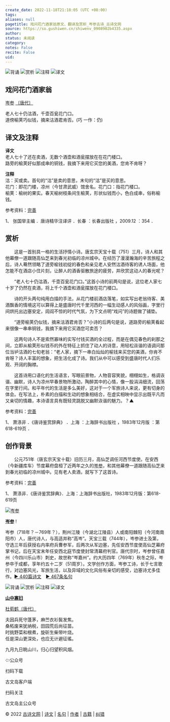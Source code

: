 ```yaml
---
create_date: 2022-11-18T21:18:05 (UTC +08:00)
tags: 
aliases: null
pagetitle: 戏问花门酒家翁原文、翻译及赏析_岑参古诗_古诗文网
source: https://so.gushiwen.cn/shiwenv_0908902b4335.aspx
author: 
status: 未阅读
category: 
notes: False
recite: False
uid: 
---
```


![背诵](https://song.gushiwen.cn/siteimg/bei-pic.png) ![赏析](https://song.gushiwen.cn/siteimg/shang-pic.png) ![注释](https://song.gushiwen.cn/siteimg/zhu-pic.png) ![译文](https://song.gushiwen.cn/siteimg/yi-pic.png)

## 戏问花门酒家翁

[岑参](https://so.gushiwen.cn/authorv_0969d1da1ac1.aspx) [〔唐代〕](https://so.gushiwen.cn/shiwens/default.aspx?cstr=%e5%94%90%e4%bb%a3)

老人七十仍沽酒，千壶百瓮花门口。  
道傍榆荚巧似钱，摘来沽酒君肯否。(巧 一作：仍)

## 译文及注释



**译文**  
老人七十了还在卖酒，无数个酒壶和酒瓮摆放在在花门楼口。  
路旁的榆荚好似那成串的铜钱，我摘下来用它买您的美酒，您肯不肯呀？

**注释**  
沽：买或卖。首句的“沽”是卖的意思，末句的“沽”是买的意思。  
花门：即花门楼，凉州（今甘肃武威）馆舍名。花门口：指花门楼口。  
榆荚：榆树的果实。春天榆树枝条间生榆荚，形状似钱而小，色白成串，俗称榆钱。

参考资料：[完善](https://so.gushiwen.cn/jiucuo.aspx?u=%e7%bf%bb%e8%af%914898%e3%80%8a%e8%af%91%e6%96%87%e5%8f%8a%e6%b3%a8%e9%87%8a%e3%80%8b)

1、 张国举主编 ．唐诗精华注译评 ．长春 ：长春出版社 ，2009.12 ：354 ．

## 赏析



　　这是一首别具一格的生活抒情小诗。唐玄宗天宝十载（751）三月，诗人和其他幕僚一道跟随高仙芝来到春光初临的凉州城中。在经历了漫漫瀚海的辛苦旅程之后，诗人蓦然领略了道旁榆钱初绽的春色和亲见老人安然沽酒待客的诱人场面，他怎能不在酒店小住片刻，让醉人的酒香驱散旅途的疲劳，并欣赏这动人的春光呢？

　　“老人七十仍沽酒，千壶百瓮花门口。”这首小诗的前两句是说，这位老人家七十岁了仍然在卖酒，将上千个酒壶和酒瓮摆放在花门楼口。

　　诗的开头两句纯用白描的手法，从花门楼前酒店落笔，如实写出老翁待客、美酒飘香的情境这可以算得上是盛唐时代千里河西的一幅生动感人的风俗画，字里行间烘托出边塞安定，闾阎不惊的时代气氛，为下文点明“戏问”的诗题做了铺垫。

　　“道旁榆荚仍似钱，摘来沽酒君肯否？”小诗的后两句是说，道路旁的榆荚看起来很像一串串铜钱，我摘下来用它买酒您可卖否？

　　这两句诗人不是索然寡味的实写付钱买酒的全过程，而是在偶见春色的刹那之间，立即从榆荚形似钱币的外在特征上抓住了动人的诗意，用轻松诙谐的语调问那位当垆沽酒的七旬老翁：“老人家，摘下一串白灿灿的榆钱来买您的美酒，你肯不肯呀？诗人丰富的想象，把生活化成了诗。我们从中可以感受到盛唐时代人们乐观、开阔的胸襟。

　　这首诗用口语化的生活语言，写眼前景物，人物音容笑貌，栩栩如生，格调诙谐、幽默，诗人为凉州早春景物所激动，陶醉其中的心情，像一股涓涓细流，回荡在字里行间。和平年代的生活是多么美好，这对于一个军旅诗人来说，更有切身的体会。在写法上，朴素的白描和生动的想象相结合，在虚实相映中显示出既平凡而又亲切的情趣，本诗语言具有既轻灵跳脱又幽默诙谐的魅力。？▲

参考资料：[完善](https://so.gushiwen.cn/jiucuo.aspx?u=%e8%b5%8f%e6%9e%906077%e3%80%8a%e8%b5%8f%e6%9e%90%e3%80%8b)

1、 萧涤非 ．《唐诗鉴赏辞典》 ．上海 ：上海辞书出版社 ，1983年12月版 ：第618-619页 ．

## 创作背景



　　公元751年（唐玄宗天宝十载）旧历三月，高仙芝调任河西节度使。在安西（今新疆库车）节度幕府盘桓了近两年之久的[岑参](https://so.gushiwen.cn/authorv_0969d1da1ac1.aspx)，和其他幕僚一道跟随高仙芝来到春光初临的凉州城中。见有老人卖酒，就写下了这首诗。

参考资料：[完善](https://so.gushiwen.cn/jiucuo.aspx?u=%e8%b5%8f%e6%9e%9022596%e3%80%8a%e5%88%9b%e4%bd%9c%e8%83%8c%e6%99%af%e3%80%8b)

1、 萧涤非．《唐诗鉴赏辞典》．上海：上海辞书出版社，1983年12月版：第618-619页

[![岑参](https://song.gushiwen.cn/authorImg/cencan.jpg)](https://so.gushiwen.cn/authorv_0969d1da1ac1.aspx)

[**岑参**](https://so.gushiwen.cn/authorv_0969d1da1ac1.aspx) !

岑参（718年？－769年？），荆州江陵（今湖北江陵县）人或南阳棘阳（今河南南阳市）人，唐代诗人，与高适并称“高岑”。天宝三载（744年），岑参进士及第，守选三年后获授右内率府兵曹参军，后两次从军边塞，先任安西节度使高仙芝幕府掌书记，后在天宝末年任安西北庭节度使封常清幕府判官。唐代宗时，岑参曾任嘉州（今四川乐山市）刺史，故世称“岑嘉州”。约大历四年（769年）秋冬之际，岑参卒于成都，享年约五十二岁（51周岁）。文学创作方面，岑参工诗，长于七言歌行，对边塞风光，军旅生活，以及异域的文化风俗有亲切的感受，边塞诗尤多佳作。[► 440篇诗文](https://so.gushiwen.cn/shiwens/default.aspx?astr=%e5%b2%91%e5%8f%82)　[► 467条名句](https://so.gushiwen.cn/mingjus/default.aspx?astr=%e5%b2%91%e5%8f%82)

![背诵](https://song.gushiwen.cn/siteimg/bei-pic.png) ![赏析](https://song.gushiwen.cn/siteimg/shang-pic.png) ![注释](https://song.gushiwen.cn/siteimg/zhu-pic.png) ![译文](https://song.gushiwen.cn/siteimg/yi-pic.png)

[**山中寡妇**](https://so.gushiwen.cn/shiwenv_1a1540ed20f8.aspx)

[杜荀鹤](https://so.gushiwen.cn/authorv.aspx?name=%e6%9d%9c%e8%8d%80%e9%b9%a4)[〔唐代〕](https://so.gushiwen.cn/shiwens/default.aspx?cstr=%e5%94%90%e4%bb%a3)

夫因兵死守蓬茅，麻苎衣衫鬓发焦。  
桑柘废来犹纳税，田园荒后尚征苗。  
时挑野菜和根煮，旋斫生柴带叶烧。  
任是深山更深处，也应无计避征徭。



九月九日眺山川，归心归望积风烟。

⇦公众号



扫码下载

古文岛客户端



扫码关注

古文岛主公众号

© 2022 [古诗文网](https://www.gushiwen.cn/) | [诗文](https://so.gushiwen.cn/shiwens/) | [名句](https://so.gushiwen.cn/mingjus/) | [作者](https://so.gushiwen.cn/authors/) | [古籍](https://so.gushiwen.cn/guwen/) | [纠错](https://so.gushiwen.cn/jiucuo.aspx?u=)
